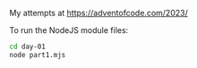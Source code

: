 My attempts at https://adventofcode.com/2023/

To run the NodeJS module files:
```sh
cd day-01
node part1.mjs
```
